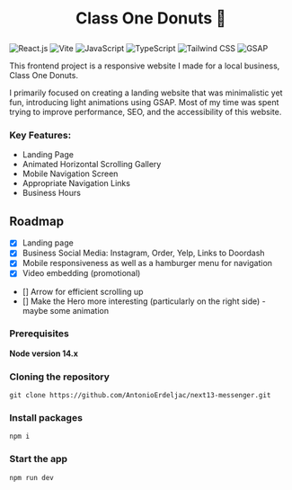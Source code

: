 
<h1 align="center">
  <p>Class One Donuts 🍩 </p>
</h1>

![React.js](https://img.shields.io/badge/React-20232A?style=for-the-badge&logo=react&logoColor=61DAFB)
![Vite](https://img.shields.io/badge/-Vite-lightblue?logo=vite&logoColor=darkblue&style=for-the-badge)
![JavaScript](https://img.shields.io/badge/javascript-%23323330.svg?style=for-the-badge&logo=javascript&logoColor=%23F7DF1E)
![TypeScript](https://img.shields.io/badge/typescript-%23007ACC.svg?style=for-the-badge&logo=typescript&logoColor=white)
![Tailwind CSS](https://img.shields.io/badge/Tailwind_CSS-38B2AC?style=for-the-badge&logo=tailwind-css&logoColor=white)
![GSAP](https://img.shields.io/badge/-GSAP-lightgreen?logo=none&logoColor=none&style=for-the-badge)


This frontend project is a responsive website I made for a local business, Class One Donuts. 

I primarily focused on creating a landing website that was minimalistic yet fun, introducing light animations using GSAP. Most of my time was spent trying to improve performance, SEO, and the accessibility of this website.

### Key Features:
- Landing Page
- Animated Horizontal Scrolling Gallery
- Mobile Navigation Screen
- Appropriate Navigation Links 
- Business Hours


## Roadmap

- [x] Landing page
- [x] Business Social Media: Instagram, Order, Yelp, Links to Doordash
- [x] Mobile responsiveness as well as a hamburger menu for navigation
- [x] Video embedding (promotional)
- [] Arrow for efficient scrolling up 
- [] Make the Hero more interesting (particularly on the right side) - maybe some animation


### Prerequisites

**Node version 14.x**

### Cloning the repository

```shell
git clone https://github.com/AntonioErdeljac/next13-messenger.git
```

### Install packages

```shell
npm i
```

### Start the app

```shell
npm run dev
```
